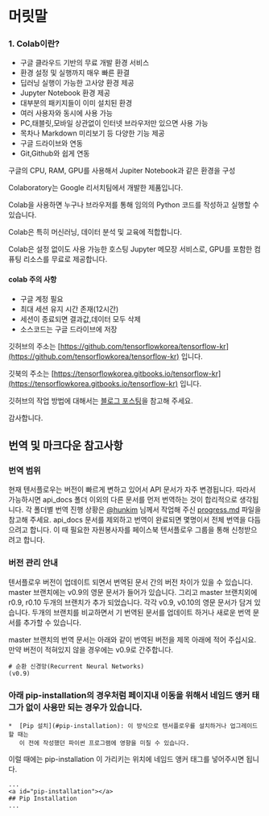 # 머릿말



### **1. Colab이란?**

* 구글 클라우드 기반의 무료 개발 환경 서비스
* 환경 설정 및 실행까지 매우 빠른 환결
* 딥러닝 실행이 가능한 고사양 환경 제공
* Jupyter Notebook 환경 제공
* 대부분의 패키지들이 이미 설치된 환경
* 여러 사용자와 동시에 사용 가능
* PC,태블릿,모바일 상관없이 인터넷 브라우저만 있으면 사용 가능
* 목차나 Markdown 미리보기 등 다양한 기능 제공
* 구글 드라이브와 연동
* Git,Github와 쉽게 연동



구글의 CPU, RAM, GPU를 사용해서 Jupiter Notebook과 같은 환경을 구성

Colaboratory는 Google 리서치팀에서 개발한 제품입니다.

Colab을 사용하면 누구나 브라우저를 통해 임의의 Python 코드를 작성하고 실행할 수 있습니다.

Colab은 특히 머신러닝, 데이터 분석 및 교육에 적합합니다.

Colab은 설정 없이도 사용 가능한 호스팅 Jupyter 메모장 서비스로, GPU를 포함한 컴퓨팅 리소스를 무료로 제공합니다.

#### colab 주의 사항

* 구글 계정 필요
* 최대 세션 유지 시간 존재\(12시간\)
* 세션이 종료되면 결과값,데이터 모두 삭제
* 소스코드는 구글 드라이브에 저장



깃허브의 주소는 [https://github.com/tensorflowkorea/tensorflow-kr](https://github.com/tensorflowkorea/tensorflow-kr) 입니다.

깃북의 주소는 [https://tensorflowkorea.gitbooks.io/tensorflow-kr](https://tensorflowkorea.gitbooks.io/tensorflow-kr) 입니다.

깃허브의 작업 방법에 대해서는 [블로그 포스팅](https://tensorflowkorea.wordpress.com/2016/06/01/텐서플로우-문서-한글화/)을 참고해 주세요.

감사합니다.

## 번역 및 마크다운 참고사항

### 번역 범위

현재 텐서플로우는 버전이 빠르게 변하고 있어서 API 문서가 자주 변경됩니다. 따라서 가능하시면 api\_docs 폴더 이외의 다른 문서를 먼저 번역하는 것이 합리적으로 생각됩니다. 각 폴더별 번역 진행 상황은 [@hunkim](https://github.com/hunkim) 님께서 작업해 주신 [progress.md](https://github.com/vrGoldenLab/goldenlab24/tree/d859d22cada0135c05e5d5250453b38ae07fadcc/progress.md) 파일을 참고해 주세요. api\_docs 문서를 제외하고 번역이 완료되면 몇명이서 전체 번역을 다듬으려고 합니다. 이 때 필요한 자원봉사자를 페이스북 텐서플로우 그룹을 통해 신청받으려고 합니다.

### 버전 관리 안내

텐서플로우 버전이 업데이트 되면서 번역된 문서 간의 버전 차이가 있을 수 있습니다. master 브랜치에는 v0.9의 영문 문서가 들어가 있습니다. 그리고 master 브랜치외에 r0.9, r0.10 두개의 브랜치가 추가 되었습니다. 각각 v0.9, v0.10의 영문 문서가 담겨 있습니다. 두개의 브랜치를 비교하면서 기 번역된 문서를 업데이트 하거나 새로운 번역 문서를 추가할 수 있습니다.

master 브랜치의 번역 문서는 아래와 같이 번역된 버전을 제목 아래에 적어 주십시요. 만약 버전이 적혀있지 않을 경우에는 v0.9로 간주합니다.

```text
# 순환 신경망(Recurrent Neural Networks)
(v0.9)
```

### 아래 pip-installation의 경우처럼 페이지내 이동을 위해서 네임드 앵커 태그가 없이 사용만 되는 경우가 있습니다.

```text
*  [Pip 설치](#pip-installation): 이 방식으로 텐서플로우를 설치하거나 업그레이드할 때는
   이 전에 작성했던 파이썬 프로그램에 영향을 미칠 수 있습니다.
```

이럴 때에는 pip-installation 이 가리키는 위치에 네임드 앵커 태그를 넣어주시면 됩니다.

```text
...
<a id="pip-installation"></a>
## Pip Installation
...
```

